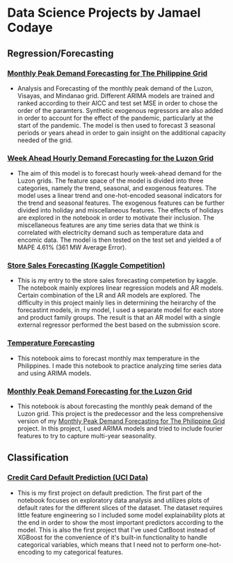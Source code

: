 # Data Science Projects by Jamael Codaye


## Regression/Forecasting
### [Monthly Peak Demand Forecasting for The Philippine Grid](https://github.com/Ma3ng/portfolio/blob/main/PHL_monthly_peak_demand_forecasting.ipynb)
  * Analysis and Forecasting of the monthly peak demand of the Luzon, Visayas, and Mindanao grid. Different ARIMA models are trained and ranked according to their AICC and test set MSE in order to chose the order of the paramters. Synthetic exogenous regressors are also added in order to account for the effect of the pandemic, particularly at the start of the pandemic. The model is then used to forecast 3 seasonal periods or years ahead in order to gain insight on the additional capacity needed of the grid.
### [Week Ahead Hourly Demand Forecasting for the Luzon Grid](https://github.com/Ma3ng/portfolio/blob/main/Week_ahead_electricity_forecast.ipynb)
   * The aim of this model is to forecast hourly week-ahead demand for the Luzon grids. The feature space of the model is divided into three categories, namely the trend, seasonal, and exogenous features. The model uses a linear trend and one-hot-encoded seasonal indicators for the trend and seasonal features. The exogenous features can be further divided into holiday and miscellaneous features. The effects of holidays are explored in the notebook in order to motivate their inclusion. The miscellaneous features are any time series data that we think is correlated with electricity demand such as temperature data and encomic data. The model is then tested on the test set and yielded a of MAPE 4.61% (361 MW Average Error).
### [Store Sales Forecasting (Kaggle Competition)](https://github.com/Ma3ng/portfolio/blob/main/store-sales.ipynb)
   * This is my entry to the store sales forecasting competetion by kaggle. The notebook mainly explores linear regression models and AR models. Certain combination of the LR and AR models are explored. The difficulty in this project mainly lies in determining the heirarchy of the forecastint models, in my model, I used a separate model for each store and product family groups. The result is that an AR model with a single external regressor performed the best based on the submission score.
### [Temperature Forecasting](https://github.com/Ma3ng/portfolio/blob/main/PHL_temperature_forecasting.ipynb)
   * This notebook aims to forecast monthly max temperature in the Philippines. I made this notebook to practice analyzing time series data and using ARIMA models. 
### [Monthly Peak Demand Forecasting for the Luzon Grid](https://github.com/Ma3ng/portfolio/blob/main/Monthly_electricity_forecasting.ipynb)
 * This notebook is about forecasting the monthly peak demand of the Luzon grid. This project is the predecessor and the less comprehensive version of my [Monthly Peak Demand Forecasting for The Philippine Grid](https://github.com/Ma3ng/portfolio/blob/main/PHL_monthly_peak_demand_forecasting.ipynb) project. In this project, I used ARIMA models and tried to include fourier features to try to capture multi-year seasonality.
## Classification
### [Credit Card Default Prediction (UCI Data)](https://github.com/Ma3ng/portfolio/blob/main/UCI_credit_card_default.ipynb)
  * This is my first project on default prediction. The first part of the notebook focuses on exploratory data analysis and utilizes plots of default rates for the different slices of the dataset. The dataset requires little feature engineering so I included some model explainability plots at the end in order to show the most important predictors according to the model. This is also the first project that I've used CatBoost instead of XGBoost for the convenience of it's built-in functionality to handle categorical variables, which means that I need not to perform one-hot-encoding to my categorical features.
